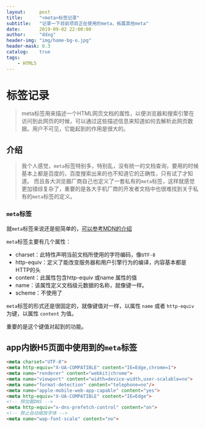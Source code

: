 ```yaml
---
layout:     post
title:      "<meta>标签记录"
subtitle:   "记录一下目前项目正在使用的meta，拓展其他meta"
date:       2019-09-02 22:00:00
author:     "ddxg"
header-img: "img/home-bg-o.jpg"
header-mask: 0.3
catalog:    true
tags:
    - HTML5
---
```


# <meta>标签记录

> meta标签用来描述一个HTML网页文档的属性，以便浏览器和搜索引擎在访问到此网页的时候，可以通过这些描述信息来知道如何去解析此网页数据。用户不可见，它能起到的作用是很大的。

## 介绍

> 我个人感觉，`meta`标签特别多，特别乱，没有统一的文档查询，要用的时候基本上都是百度的，百度搜索出来的也不知道它的正确性，只有试了才知道。
> 而且各大浏览器厂商自己也定义了一套私有的`meta`标签，这样就感觉更加错综复杂了，重要的是各大手机厂商的开发者文档中也很难找到关于私有的`meta`标签的定义。

### `meta`标签

就`meta`标签来说还是挺简单的，[可以参考MDN的介绍](https://developer.mozilla.org/zh-CN/docs/Web/HTML/Element/meta)

`meta`标签主要有几个属性：
- charset：此特性声明当前文档所使用的字符编码，像`UTF-8`
- http-equiv：定义了能改变服务器和用户引擎行为的编译，内容基本都是HTTP的头
- content：此属性包含http-equiv 或name 属性的值
- name：该属性定义文档级元数据的名称，就像键一样。
- scheme：不使用了

`meta`标签的形式还是很固定的，就像键值对一样，以属性 `name` 或者 `http-equiv` 为键，以属性 `content` 为值。

重要的是这个键值对起到的功能。

## app内嵌H5页面中使用到的`meta`标签

``` html
<meta charset="UTF-8">
<meta http-equiv="X-UA-COMPATIBLE" content="IE=Edge,chrome=1">
<meta name="renderer" content="webkit|chrome">
<meta name="viewport" content="width=device-width,user-scalable=no">
<meta name="format-detection" content="telephone=no"/>
<meta name="apple-mobile-web-app-capable" content="yes">
<meta http-equiv="X-UA-COMPATIBLE" content="IE=Edge">
<!-- 预加载DNS -->
<meta http-equiv="x-dns-prefetch-control" content="on">
<!-- 禁止自动缩放字体 -->
<meta name="wap-font-scale" content="no">
```